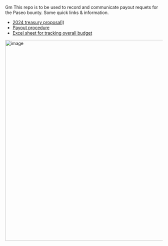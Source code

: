 Gm
This repo is to be used to record and communicate payout requets for the Paseo bounty. 
Some quick links & information. 

* [2024 treasury proposal]([https://polkadot.polkassembly.io/referenda/464)])
* [Payout procedure]([https://github.com/paseo-network/paseo-action-submission/blob/main/pas/PAS-8-Payouts.md])
* [Excel sheet for tracking overall budget]([[url](https://docs.google.com/spreadsheets/d/1FiwJjrRY8EAIFjMs1-NHKf83xCiLaoZKLksJ_SR-M4E/edit#gid=1687247661)]) 

<img width="640" alt="image" src="https://github.com/paseo-network/payouts/assets/93915849/02be9cec-ef63-4273-ac55-2ea3b705a36a">
